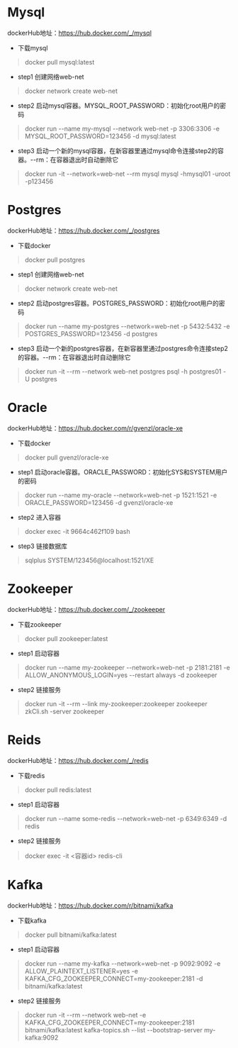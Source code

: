 # Mysql
dockerHub地址：https://hub.docker.com/_/mysql

- 下载mysql
> docker pull mysql:latest
> 
- step1 创建网络web-net
> docker network create web-net

- step2 启动mysql容器。MYSQL_ROOT_PASSWORD：初始化root用户的密码
> docker run --name my-mysql --network web-net -p 3306:3306 -e MYSQL_ROOT_PASSWORD=123456 -d mysql:latest

- step3 启动一个新的mysql容器，在新容器里通过mysql命令连接step2的容器。--rm：在容器退出时自动删除它
> docker run -it --network=web-net --rm mysql mysql -hmysql01 -uroot -p123456


# Postgres
dockerHub地址：https://hub.docker.com/_/postgres

- 下载docker
> docker pull postgres

- step1 创建网络web-net
> docker network create web-net

- step2 启动postgres容器。POSTGRES_PASSWORD：初始化root用户的密码
> docker run --name my-postgres --network=web-net -p 5432:5432 -e POSTGRES_PASSWORD=123456 -d postgres

- step3 启动一个新的postgres容器，在新容器里通过postgres命令连接step2的容器。--rm：在容器退出时自动删除它
> docker run -it --rm --network web-net postgres psql -h postgres01 -U postgres

# Oracle
dockerHub地址：https://hub.docker.com/r/gvenzl/oracle-xe

- 下载docker
> docker pull gvenzl/oracle-xe

- step1 启动oracle容器。ORACLE_PASSWORD：初始化SYS和SYSTEM用户的密码
> docker run --name my-oracle --network=web-net -p 1521:1521 -e ORACLE_PASSWORD=123456 -d gvenzl/oracle-xe

- step2 进入容器
> docker exec -it 9664c462f109 bash

- step3 链接数据库
> sqlplus SYSTEM/123456@localhost:1521/XE

# Zookeeper
dockerHub地址：https://hub.docker.com/_/zookeeper

- 下载zookeeper
> docker pull zookeeper:latest
> 
- step1 启动容器
> docker run --name my-zookeeper --network=web-net -p 2181:2181 -e ALLOW_ANONYMOUS_LOGIN=yes --restart always -d zookeeper

- step2 链接服务
> docker run -it --rm --link my-zookeeper:zookeeper zookeeper zkCli.sh -server zookeeper

# Reids
dockerHub地址：https://hub.docker.com/_/redis

- 下载redis
> docker pull redis:latest
> 
- step1 启动容器
> docker run --name some-redis --network=web-net -p 6349:6349 -d redis

- step2 链接服务
> docker exec -it <容器id> redis-cli

# Kafka
dockerHub地址：https://hub.docker.com/r/bitnami/kafka

- 下载kafka
> docker pull bitnami/kafka:latest

- step1 启动容器
> docker run --name my-kafka --network=web-net -p 9092:9092 -e ALLOW_PLAINTEXT_LISTENER=yes -e KAFKA_CFG_ZOOKEEPER_CONNECT=my-zookeeper:2181
-d bitnami/kafka:latest

- step2 链接服务
> docker run -it --rm --network web-net -e KAFKA_CFG_ZOOKEEPER_CONNECT=my-zookeeper:2181 bitnami/kafka:latest kafka-topics.sh --list  --bootstrap-server my-kafka:9092

